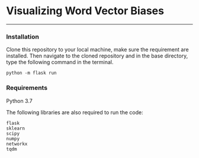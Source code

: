 # Visualizing Word Vector Biases

<hr>

### Installation
Clone this repository to your local machine, make sure the requirement are installed. 
Then navigate to the cloned repository and in the base directory, type the following
command in the terminal.
```shell script
python -m flask run
```

### Requirements
Python 3.7

The following libraries are also required to run the code:
```
flask
sklearn
scipy
numpy
networkx
tqdm
```